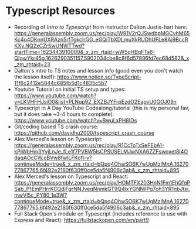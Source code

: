 # Typescript Resources

* Recording of *Intro to Typescript* from instructor Dalton Justis-hart here: https://generalassembly.zoom.us/rec/play/W91V2rQJSwdbpMGCvhM65Kc4o4DKnnUXRAzn5rfTgkcIrGG_eGQiTbXDLmuXkRUDhUFLe8Aj9BccRKXy.NQ2xCZrSwUNWTTwd?startTime=1623443910000&_x_zm_rtaid=wW5qHBqFTs6-QIgwYkr45g.1626290351157.5902034cbe8c8f6d57896fd7ec68d582&_x_zm_rhtaid=23
* Dalton's intro to TS notes and lesson info (good even you don't watch the lesson itself): https://www.notion.so/TypeScript-11f6c2412e5844c685fb5d1c4835c5b7
* Youtube Tutorial on Initial TS setup and types: https://www.youtube.com/watch?v=LKVHFHJsiO0&list=PLNqp92_EXZBJYFrpEzdO2EapvU0GOJ09n
* Typescript in A Day YouTube Codealong/tutorial (this is my personal fav, but it does take ~3-4 hours to complete): https://www.youtube.com/watch?v=BwuLxPH8IDs
* Git/coding based TS crash course: https://github.com/davidhu2000/typescript_crash_course
* Alex Merced's lesson on Typescript: https://generalassembly.zoom.us/rec/play/R1CcToTxSeFEbA1-kPiWbHm3YvjLnJe_fLe1f7PVBW5lsCPSUSELMJwNXA6ZZFswqxet8I4OdaqAOcCW.oBVw8fwILFKofI-v?continueMode=true&_x_zm_rtaid=bQpq4OhwSO6K7wUgMzIMnA.1627077867765.6f492e2180f630ff0ce5da5f4906c3ab&_x_zm_rhtaid=895
* Alex Merced's lesson on Typescript and React: https://generalassembly.zoom.us/rec/play/HOMTFX203HnN1Fm1EhQfqPSab_P1EmPHrrKCQdjFgrNNJveqNnmkGT9Q4IxYGNNiIPg7oh3YR1nbJtxi.mwVl5c_PY80_1e3W?continueMode=true&_x_zm_rtaid=bQpq4OhwSO6K7wUgMzIMnA.1627077867765.6f492e2180f630ff0ce5da5f4906c3ab&_x_zm_rhtaid=895
* Full Stack Open's module on Typescript (includes reference to use with Express and React): https://fullstackopen.com/en/part9